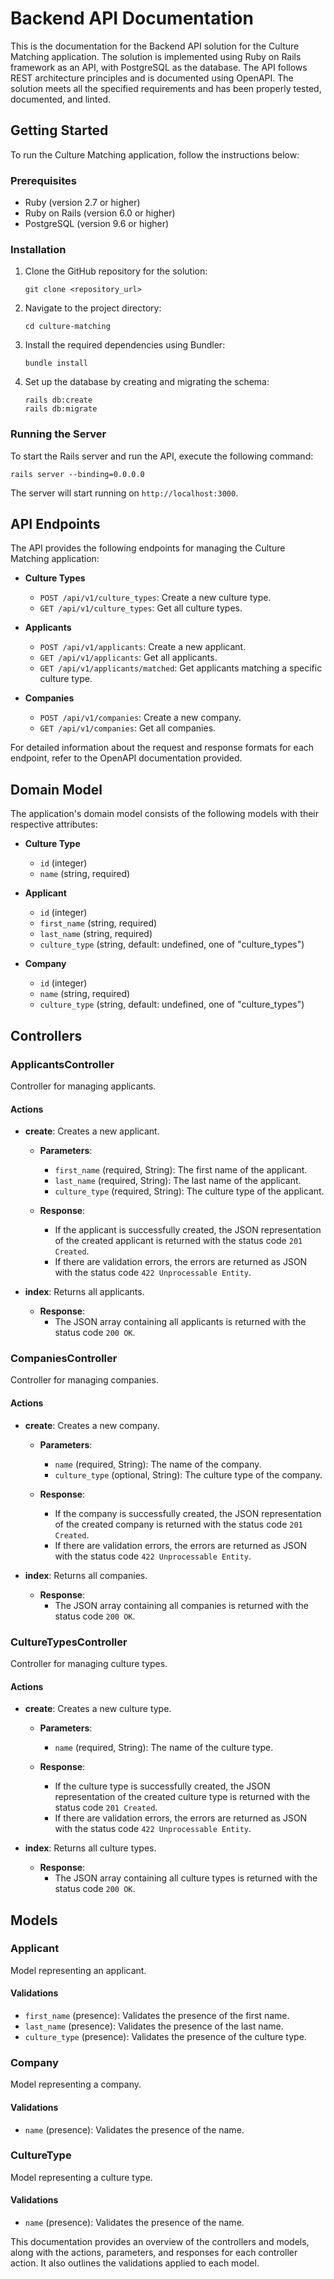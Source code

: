 # Backend API Documentation

This is the documentation for the Backend API solution for the Culture Matching application. The solution is implemented using Ruby on Rails framework as an API, with PostgreSQL as the database. The API follows REST architecture principles and is documented using OpenAPI. The solution meets all the specified requirements and has been properly tested, documented, and linted.

## Getting Started

To run the Culture Matching application, follow the instructions below:

### Prerequisites

- Ruby (version 2.7 or higher)
- Ruby on Rails (version 6.0 or higher)
- PostgreSQL (version 9.6 or higher)

### Installation

1. Clone the GitHub repository for the solution:

   ```
   git clone <repository_url>
   ```

2. Navigate to the project directory:

   ```
   cd culture-matching
   ```

3. Install the required dependencies using Bundler:

   ```
   bundle install
   ```

4. Set up the database by creating and migrating the schema:

   ```
   rails db:create
   rails db:migrate
   ```
### Running the Server

To start the Rails server and run the API, execute the following command:

```
rails server --binding=0.0.0.0
```

The server will start running on `http://localhost:3000`.

## API Endpoints

The API provides the following endpoints for managing the Culture Matching application:

- **Culture Types**
  - `POST /api/v1/culture_types`: Create a new culture type.
  - `GET /api/v1/culture_types`: Get all culture types.

- **Applicants**
  - `POST /api/v1/applicants`: Create a new applicant.
  - `GET /api/v1/applicants`: Get all applicants.
  - `GET /api/v1/applicants/matched`: Get applicants matching a specific culture type.

- **Companies**
  - `POST /api/v1/companies`: Create a new company.
  - `GET /api/v1/companies`: Get all companies.

For detailed information about the request and response formats for each endpoint, refer to the OpenAPI documentation provided.


## Domain Model

The application's domain model consists of the following models with their respective attributes:

- **Culture Type**
  - `id` (integer)
  - `name` (string, required)

- **Applicant**
  - `id` (integer)
  - `first_name` (string, required)
  - `last_name` (string, required)
  - `culture_type` (string, default: undefined, one of "culture_types")

- **Company**
  - `id` (integer)
  - `name` (string, required)
  - `culture_type` (string, default: undefined, one of "culture_types")

## Controllers

### ApplicantsController

Controller for managing applicants.

#### Actions

- **create**: Creates a new applicant.

  - **Parameters**:
    - `first_name` (required, String): The first name of the applicant.
    - `last_name` (required, String): The last name of the applicant.
    - `culture_type` (required, String): The culture type of the applicant.

  - **Response**:
    - If the applicant is successfully created, the JSON representation of the created applicant is returned with the status code `201 Created`.
    - If there are validation errors, the errors are returned as JSON with the status code `422 Unprocessable Entity`.

- **index**: Returns all applicants.

  - **Response**:
    - The JSON array containing all applicants is returned with the status code `200 OK`.


### CompaniesController

Controller for managing companies.

#### Actions

- **create**: Creates a new company.

  - **Parameters**:
    - `name` (required, String): The name of the company.
    - `culture_type` (optional, String): The culture type of the company.

  - **Response**:
    - If the company is successfully created, the JSON representation of the created company is returned with the status code `201 Created`.
    - If there are validation errors, the errors are returned as JSON with the status code `422 Unprocessable Entity`.

- **index**: Returns all companies.

  - **Response**:
    - The JSON array containing all companies is returned with the status code `200 OK`.


### CultureTypesController

Controller for managing culture types.

#### Actions

- **create**: Creates a new culture type.

  - **Parameters**:
    - `name` (required, String): The name of the culture type.

  - **Response**:
    - If the culture type is successfully created, the JSON representation of the created culture type is returned with the status code `201 Created`.
    - If there are validation errors, the errors are returned as JSON with the status code `422 Unprocessable Entity`.

- **index**: Returns all culture types.

  - **Response**:
    - The JSON array containing all culture types is returned with the status code `200 OK`.


## Models

### Applicant

Model representing an applicant.

#### Validations

- `first_name` (presence): Validates the presence of the first name.
- `last_name` (presence): Validates the presence of the last name.
- `culture_type` (presence): Validates the presence of the culture type.


### Company

Model representing a company.

#### Validations

- `name` (presence): Validates the presence of the name.


### CultureType

Model representing a culture type.

#### Validations

- `name` (presence): Validates the presence of the name.


This documentation provides an overview of the controllers and models, along with the actions, parameters, and responses for each controller action. It also outlines the validations applied to each model.
